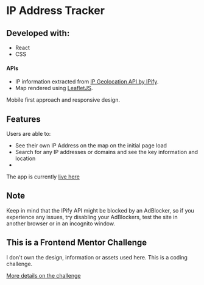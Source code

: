 # IP Address Tracker

## Developed with:

- React
- CSS

#### APIs

- IP information extracted from [IP Geolocation API by IPify](https://geo.ipify.org/).
- Map rendered using [LeafletJS](https://leafletjs.com/).

Mobile first approach and responsive design.

## Features

Users are able to:

- See their own IP Address on the map on the initial page load
- Search for any IP addresses or domains and see the key information and location
- 
The app is currently [live here](https://ip-address-tracker-obr.netlify.app/)

## Note

Keep in mind that the IPify API might be blocked by an AdBlocker, so if you experience any issues, try disabling your AdBlockers, test the site in another browser or in an incognito window.

## This is a Frontend Mentor Challenge

I don't own the design, information or assets used here. This is a coding challenge.

[More details on the challenge](https://www.frontendmentor.io/challenges/ip-address-tracker-I8-0yYAH0)
